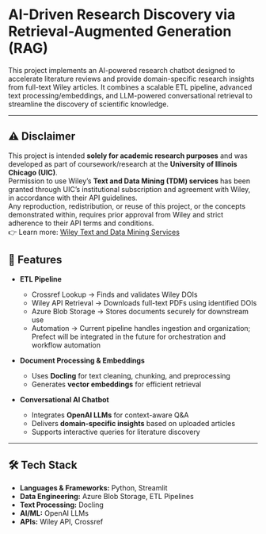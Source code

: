 # AI-Driven Research Discovery via Retrieval-Augmented Generation (RAG)

This project implements an AI-powered research chatbot designed to accelerate literature reviews and provide domain-specific research insights from full-text Wiley articles. It combines a scalable ETL pipeline, advanced text processing/embeddings, and LLM-powered conversational retrieval to streamline the discovery of scientific knowledge.

---
## ⚠️ Disclaimer
This project is intended **solely for academic research purposes** and was developed as part of coursework/research at the **University of Illinois Chicago (UIC)**.  
Permission to use Wiley’s **Text and Data Mining (TDM) services** has been granted through UIC’s institutional subscription and agreement with Wiley, in accordance with their API guidelines.  
Any reproduction, redistribution, or reuse of this project, or the concepts demonstrated within, requires prior approval from Wiley and strict adherence to their API terms and conditions.  
👉 Learn more: [Wiley Text and Data Mining Services](https://onlinelibrary.wiley.com/library-info/resources/text-and-datamining)

## 🚀 Features
- **ETL Pipeline**  
  - Crossref Lookup → Finds and validates Wiley DOIs
  - Wiley API Retrieval → Downloads full-text PDFs using identified DOIs
  - Azure Blob Storage → Stores documents securely for downstream use
  - Automation → Current pipeline handles ingestion and organization; Prefect will be integrated in the future for orchestration and workflow automation

- **Document Processing & Embeddings**  
  - Uses **Docling** for text cleaning, chunking, and preprocessing  
  - Generates **vector embeddings** for efficient retrieval  

- **Conversational AI Chatbot**  
  - Integrates **OpenAI LLMs** for context-aware Q&A  
  - Delivers **domain-specific insights** based on uploaded articles  
  - Supports interactive queries for literature discovery  

---

## 🛠️ Tech Stack
- **Languages & Frameworks:** Python, Streamlit
- **Data Engineering:** Azure Blob Storage, ETL Pipelines  
- **Text Processing:** Docling  
- **AI/ML:** OpenAI LLMs
- **APIs:** Wiley API, Crossref









